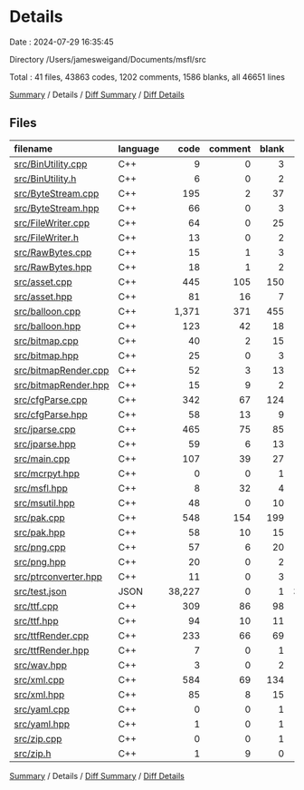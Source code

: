 # Details

Date : 2024-07-29 16:35:45

Directory /Users/jamesweigand/Documents/msfl/src

Total : 41 files,  43863 codes, 1202 comments, 1586 blanks, all 46651 lines

[Summary](results.md) / Details / [Diff Summary](diff.md) / [Diff Details](diff-details.md)

## Files
| filename | language | code | comment | blank | total |
| :--- | :--- | ---: | ---: | ---: | ---: |
| [src/BinUtility.cpp](/src/BinUtility.cpp) | C++ | 9 | 0 | 3 | 12 |
| [src/BinUtility.h](/src/BinUtility.h) | C++ | 6 | 0 | 2 | 8 |
| [src/ByteStream.cpp](/src/ByteStream.cpp) | C++ | 195 | 2 | 37 | 234 |
| [src/ByteStream.hpp](/src/ByteStream.hpp) | C++ | 66 | 0 | 3 | 69 |
| [src/FileWriter.cpp](/src/FileWriter.cpp) | C++ | 64 | 0 | 25 | 89 |
| [src/FileWriter.h](/src/FileWriter.h) | C++ | 13 | 0 | 2 | 15 |
| [src/RawBytes.cpp](/src/RawBytes.cpp) | C++ | 15 | 1 | 3 | 19 |
| [src/RawBytes.hpp](/src/RawBytes.hpp) | C++ | 18 | 1 | 2 | 21 |
| [src/asset.cpp](/src/asset.cpp) | C++ | 445 | 105 | 150 | 700 |
| [src/asset.hpp](/src/asset.hpp) | C++ | 81 | 16 | 7 | 104 |
| [src/balloon.cpp](/src/balloon.cpp) | C++ | 1,371 | 371 | 455 | 2,197 |
| [src/balloon.hpp](/src/balloon.hpp) | C++ | 123 | 42 | 18 | 183 |
| [src/bitmap.cpp](/src/bitmap.cpp) | C++ | 40 | 2 | 15 | 57 |
| [src/bitmap.hpp](/src/bitmap.hpp) | C++ | 25 | 0 | 3 | 28 |
| [src/bitmapRender.cpp](/src/bitmapRender.cpp) | C++ | 52 | 3 | 13 | 68 |
| [src/bitmapRender.hpp](/src/bitmapRender.hpp) | C++ | 15 | 9 | 2 | 26 |
| [src/cfgParse.cpp](/src/cfgParse.cpp) | C++ | 342 | 67 | 124 | 533 |
| [src/cfgParse.hpp](/src/cfgParse.hpp) | C++ | 58 | 13 | 9 | 80 |
| [src/jparse.cpp](/src/jparse.cpp) | C++ | 465 | 75 | 85 | 625 |
| [src/jparse.hpp](/src/jparse.hpp) | C++ | 59 | 6 | 13 | 78 |
| [src/main.cpp](/src/main.cpp) | C++ | 107 | 39 | 27 | 173 |
| [src/mcrpyt.hpp](/src/mcrpyt.hpp) | C++ | 0 | 0 | 1 | 1 |
| [src/msfl.hpp](/src/msfl.hpp) | C++ | 8 | 32 | 4 | 44 |
| [src/msutil.hpp](/src/msutil.hpp) | C++ | 48 | 0 | 10 | 58 |
| [src/pak.cpp](/src/pak.cpp) | C++ | 548 | 154 | 199 | 901 |
| [src/pak.hpp](/src/pak.hpp) | C++ | 58 | 10 | 15 | 83 |
| [src/png.cpp](/src/png.cpp) | C++ | 57 | 6 | 20 | 83 |
| [src/png.hpp](/src/png.hpp) | C++ | 20 | 0 | 2 | 22 |
| [src/ptrconverter.hpp](/src/ptrconverter.hpp) | C++ | 11 | 0 | 3 | 14 |
| [src/test.json](/src/test.json) | JSON | 38,227 | 0 | 1 | 38,228 |
| [src/ttf.cpp](/src/ttf.cpp) | C++ | 309 | 86 | 98 | 493 |
| [src/ttf.hpp](/src/ttf.hpp) | C++ | 94 | 10 | 11 | 115 |
| [src/ttfRender.cpp](/src/ttfRender.cpp) | C++ | 233 | 66 | 69 | 368 |
| [src/ttfRender.hpp](/src/ttfRender.hpp) | C++ | 7 | 0 | 1 | 8 |
| [src/wav.hpp](/src/wav.hpp) | C++ | 3 | 0 | 2 | 5 |
| [src/xml.cpp](/src/xml.cpp) | C++ | 584 | 69 | 134 | 787 |
| [src/xml.hpp](/src/xml.hpp) | C++ | 85 | 8 | 15 | 108 |
| [src/yaml.cpp](/src/yaml.cpp) | C++ | 0 | 0 | 1 | 1 |
| [src/yaml.hpp](/src/yaml.hpp) | C++ | 1 | 0 | 1 | 2 |
| [src/zip.cpp](/src/zip.cpp) | C++ | 0 | 0 | 1 | 1 |
| [src/zip.h](/src/zip.h) | C++ | 1 | 9 | 0 | 10 |

[Summary](results.md) / Details / [Diff Summary](diff.md) / [Diff Details](diff-details.md)